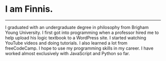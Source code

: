 # I am Finnis. 
---
I graduated with an undergraduate degree in philosophy from Brigham Young University.
I first got into programming when a professor hired me to help upload his logic textbook to a WordPress site. I started watching YouTube videos and doing tutorials. I also learned a lot from freeCodeCamp.
I hope to use my programming skills in my career. I have worked almost exclusively with JavaScript and Python so far.
